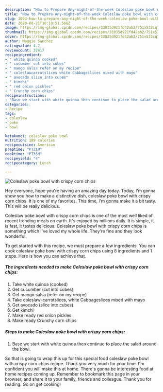```yaml
---
description: "How to Prepare Any-night-of-the-week Coleslaw poke bowl with crispy corn chips"
title: "How to Prepare Any-night-of-the-week Coleslaw poke bowl with crispy corn chips"
slug: 1094-how-to-prepare-any-night-of-the-week-coleslaw-poke-bowl-with-crispy-corn-chips
date: 2020-08-21T10:10:51.566Z
image: https://img-global.cpcdn.com/recipes/33035d921fd42ab2/751x532cq70/coleslaw-poke-bowl-with-crispy-corn-chips-recipe-main-photo.jpg
thumbnail: https://img-global.cpcdn.com/recipes/33035d921fd42ab2/751x532cq70/coleslaw-poke-bowl-with-crispy-corn-chips-recipe-main-photo.jpg
cover: https://img-global.cpcdn.com/recipes/33035d921fd42ab2/751x532cq70/coleslaw-poke-bowl-with-crispy-corn-chips-recipe-main-photo.jpg
author: Maggie Sanchez
ratingvalue: 4.7
reviewcount: 32817
recipeingredient:
- " white quinoa cooked"
- " cucumber cut into cubes"
- " mango salsa refer on my recipe"
- " coleslawcarrotslices white Cabbageslices mixed with mayo"
- " avocado slice into cubes"
- " kimchi"
- " red onion pickles"
- " Crunchy corn chips"
recipeinstructions:
- "Base we start with white quinoa then continue to place the salad around the bowl."
categories:
- Recipe
tags:
- coleslaw
- poke
- bowl

katakunci: coleslaw poke bowl 
nutrition: 189 calories
recipecuisine: American
preptime: "PT21M"
cooktime: "PT35M"
recipeyield: "4"
recipecategory: Lunch

---
```



![Coleslaw poke bowl with crispy corn chips](https://img-global.cpcdn.com/recipes/33035d921fd42ab2/751x532cq70/coleslaw-poke-bowl-with-crispy-corn-chips-recipe-main-photo.jpg)

Hey everyone, hope you're having an amazing day today. Today, I'm gonna show you how to make a distinctive dish, coleslaw poke bowl with crispy corn chips. It is one of my favorites. This time, I'm gonna make it a bit tasty. This will be really delicious.



Coleslaw poke bowl with crispy corn chips is one of the most well liked of recent trending meals on earth. It's enjoyed by millions daily. It is simple, it is fast, it tastes delicious. Coleslaw poke bowl with crispy corn chips is something which I've loved my whole life. They're fine and they look wonderful.


To get started with this recipe, we must prepare a few ingredients. You can cook coleslaw poke bowl with crispy corn chips using 8 ingredients and 1 steps. Here is how you can achieve that.

<!--inarticleads1-->

##### The ingredients needed to make Coleslaw poke bowl with crispy corn chips:

1. Take  white quinoa (cooked)
1. Get  cucumber (cut into cubes)
1. Get  mango salsa (refer on my recipe)
1. Take  coleslaw-carrotslices, white Cabbageslices mixed with mayo
1. Get  avocado (slice into cubes)
1. Get  kimchi
1. Make ready  red onion pickles
1. Make ready  Crunchy corn chips




<!--inarticleads2-->

##### Steps to make Coleslaw poke bowl with crispy corn chips:

1. Base we start with white quinoa then continue to place the salad around the bowl.




So that is going to wrap this up for this special food coleslaw poke bowl with crispy corn chips recipe. Thank you very much for your time. I'm confident you will make this at home. There's gonna be interesting food at home recipes coming up. Remember to bookmark this page in your browser, and share it to your family, friends and colleague. Thank you for reading. Go on get cooking!
